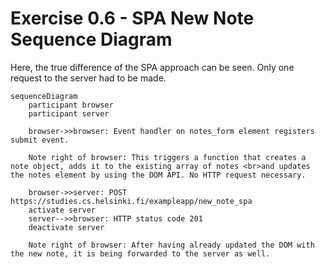# Exercise 0.6 - SPA New Note Sequence Diagram

Here, the true difference of the SPA approach can be seen. Only one request to the server had to be made.

```mermaid
sequenceDiagram
    participant browser
    participant server

    browser->>browser: Event handler on notes_form element registers submit event.

    Note right of browser: This triggers a function that creates a note object, adds it to the existing array of notes <br>and updates the notes element by using the DOM API. No HTTP request necessary.

    browser->>server: POST https://studies.cs.helsinki.fi/exampleapp/new_note_spa
    activate server
    server-->>browser: HTTP status code 201
    deactivate server

    Note right of browser: After having already updated the DOM with the new note, it is being forwarded to the server as well.

```
